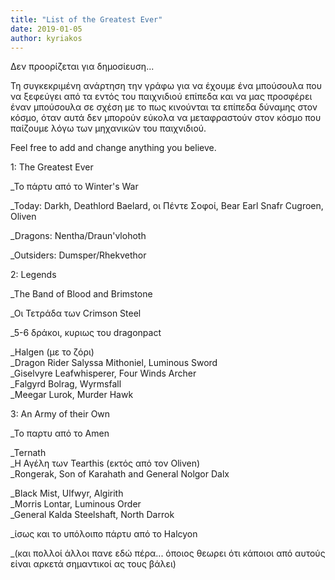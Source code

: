 ```yaml
---
title: "List of the Greatest Ever"
date: 2019-01-05
author: kyriakos
---
```


Δεν προορίζεται για δημοσίευση...  

Τη συγκεκριμένη ανάρτηση την γράφω για να έχουμε ένα μπούσουλα που να ξεφεύγει
από τα εντός του παιχνιδιού επίπεδα και να μας προσφέρει έναν μπούσουλα σε
σχέση με το πως κινούνται τα επίπεδα δύναμης στον κόσμο, όταν αυτά δεν μπορούν
εύκολα να μεταφραστούν στον κόσμο που παίζουμε λόγω των μηχανικών του
παιχνιδιού.



Feel free to add and change anything you believe.



1: The Greatest Ever

_Το πάρτυ από το Winter's War

_Today: Darkh, Deathlord Baelard, oι Πέντε Σοφοί, Bear Earl Snafr Cugroen,
Oliven

_Dragons: Nentha/Draun'vlohoth

_Outsiders: Dumsper/Rhekvethor



2: Legends

_The Band of Blood and Brimstone

_Οι Τετράδα των Crimson Steel

_5-6 δράκοι, κυριως του dragonpact

_Halgen (με το ζόρι)  
_Dragon Rider Salyssa Mithoniel, Luminous Sword  
_Giselvyre Leafwhisperer, Four Winds Archer  
_Falgyrd Bolrag, Wyrmsfall  
_Meegar Lurok, Murder Hawk



3: An Army of their Own

_Το παρτυ από το Amen

_Ternath  
_Η Αγέλη των Tearthis (εκτός από τον Oliven)  
_Rongerak, Son of Karahath and General Nolgor Dalx

_Black Mist, Ulfwyr, Algirith  
_Morris Lontar, Luminous Order  
_General Kalda Steelshaft, North Darrok

_ίσως και το υπόλοιπο πάρτυ από το Halcyon

_(και πολλοί άλλοι πανε εδώ πέρα... όποιος θεωρει ότι κάποιοι από αυτούς είναι
αρκετά σημαντικοί ας τους βάλει)

